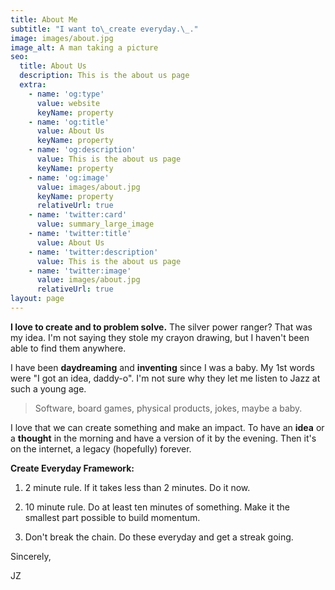 ```yaml
---
title: About Me
subtitle: "I want to\_create everyday.\_."
image: images/about.jpg
image_alt: A man taking a picture
seo:
  title: About Us
  description: This is the about us page
  extra:
    - name: 'og:type'
      value: website
      keyName: property
    - name: 'og:title'
      value: About Us
      keyName: property
    - name: 'og:description'
      value: This is the about us page
      keyName: property
    - name: 'og:image'
      value: images/about.jpg
      keyName: property
      relativeUrl: true
    - name: 'twitter:card'
      value: summary_large_image
    - name: 'twitter:title'
      value: About Us
    - name: 'twitter:description'
      value: This is the about us page
    - name: 'twitter:image'
      value: images/about.jpg
      relativeUrl: true
layout: page
---
```

**I love to create and to problem solve.** The silver power ranger? That was my idea. I'm not saying they stole my crayon drawing, but I haven't been able to find them anywhere.

I have been **daydreaming** and **inventing** since I was a baby. My 1st words were "I got an idea, daddy-o". I'm not sure why they let me listen to Jazz at such a young age.

> Software, board games, physical products, jokes, maybe a baby.

I love that we can create something and make an impact. To have an **idea** or a **thought** in the morning and have a version of it by the evening. Then it's on the internet, a legacy (hopefully) forever.

**Create Everyday Framework:**

1.  2 minute rule. If it takes less than 2 minutes. Do it now.

2.  10 minute rule. Do at least ten minutes of something. Make it the smallest part possible to build momentum.

3.  Don't break the chain. Do these everyday and get a streak going.

Sincerely,

JZ
